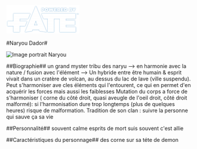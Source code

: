 [![Logo Fate Accueil](/ressources/img/power_fate.png)](/index.html)

#Naryou Dador#

![Image portrait Naryou](../ressources/img/naryou.jpg)

##Biographie##
un grand myster
tribu des naryu --> en harmonie avec la nature / fusion avec l'élément --> Un hybride entre être humain & esprit
vivait dans un cratère de volcan, au dessus du lac de lave (ville suspendu).
Peut s'harmoniser ave cles éléments qui l'entourent, ce qui en permet d'en acquérir les forces mais aussi les faiblesses
Mutation du corps a force de s'harmoniser ( corne du côté droit, quasi aveugle de l'oeil droit, côté droit malformé): si l'harmonisation dure trop longtemps (plus de quelques heures) risque de malformation.
Tradition de son clan : suivre la personne qui sauve ça sa vie

##Personnalité##
souvent calme esprits de mort suis souvent c'est allie

##Caractéristiques du personnage##
des corne sur sa téte de demon